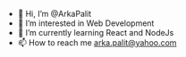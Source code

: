 - 👋 Hi, I’m @ArkaPalit
- 👀 I’m interested in Web Development
- 🌱 I’m currently learning React and NodeJs
- 📫 How to reach me arka.palit@yahoo.com

<!---
ArkaPalit/ArkaPalit is a ✨ special ✨ repository because its `README.md` (this file) appears on your GitHub profile.
You can click the Preview link to take a look at your changes.
--->

